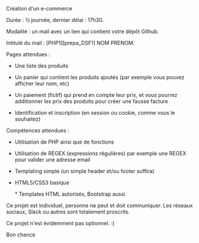 Création d'un e-commerce  

Durée : ½ journée, dernier délai : 17h30. 

Modalité : un mail avec un lien qui contient votre dépôt Github. 

Intitulé du mail :  [PHP1][prepa_DSF1] NOM PRENOM. 



Pages attendues : 

- Une liste des produits 

- Un panier qui contient les produits ajoutés (par exemple vous pouvez afficher leur nom, etc) 

- Un paiement (fictif) qui prend en compte leur prix, et vous pourrez additionner les prix des produits 
	pour créer une fausse facture 

- Identification et inscription (en session ou cookie, comme vous le souhaitez) 



Compétences attendues : 

- Utilisation de PHP ainsi que de fonctions 

- Utilisation de REGEX (expressions régulières) par exemple une REGEX pour valider une adresse email 

- Templating simple (un simple header et/ou footer suffira) 

- HTML5/CSS3 basique 

    ° Templates HTML autorisés, Bootstrap aussi 


Ce projet est individuel, personne ne peut et doit communiquer. Les réseaux sociaux, Slack ou autres 
	sont totalement proscrits. 

Ce projet n'est évidemment pas optionnel. :) 
 

Bon chance
